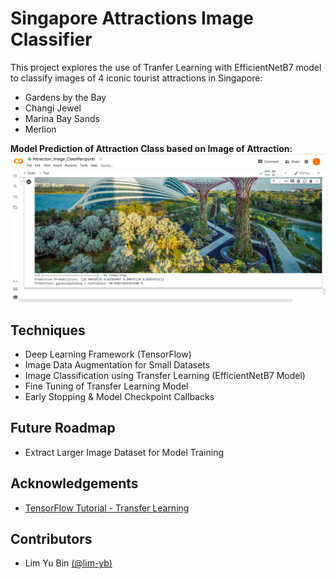 # Singapore Attractions Image Classifier

This project explores the use of Tranfer Learning with EfficientNetB7 model to classify images of 4 iconic tourist attractions in Singapore:
- Gardens by the Bay
- Changi Jewel
- Marina Bay Sands
- Merlion

**Model Prediction of Attraction Class based on Image of Attraction:**\
![](image/Attraction_Image_Prediction.png)

## Techniques
- Deep Learning Framework (TensorFlow)
- Image Data Augmentation for Small Datasets
- Image Classification using Transfer Learning (EfficientNetB7 Model)
- Fine Tuning of Transfer Learning Model
- Early Stopping & Model Checkpoint Callbacks

## Future Roadmap

- Extract Larger Image Dataset for Model Training

## Acknowledgements

- [TensorFlow Tutorial - Transfer Learning](https://www.tensorflow.org/tutorials/images/transfer_learning)

## Contributors

- Lim Yu Bin [(@lim-yb)](https://github.com/lim-yb)

